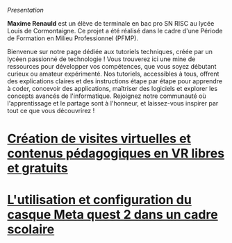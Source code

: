 *Presentation*

**Maxime Renauld** est un élève de terminale en bac pro SN RISC au lycée Louis de Cormontaigne. Ce projet a été réalisé dans le cadre d'une Période de Formation en Milieu Professionnel (PFMP).

Bienvenue sur notre page dédiée aux tutoriels techniques, créée par un lycéen passionné de technologie ! Vous trouverez ici une mine de ressources pour développer vos compétences, que vous soyez débutant curieux ou amateur expérimenté. Nos tutoriels, accessibles à tous, offrent des explications claires et des instructions étape par étape pour apprendre à coder, concevoir des applications, maîtriser des logiciels et explorer les concepts avancés de l'informatique. Rejoignez notre communauté où l'apprentissage et le partage sont à l'honneur, et laissez-vous inspirer par tout ce que vous découvrirez !

# [Création de visites virtuelles et contenus pédagogiques en VR libres et gratuits](https://github.com/MaximeR37/VR-Markdown/tree/main/guide1)


# [L'utilisation et configuration du casque Meta quest 2 dans un cadre scolaire](https://github.com/MaximeR37/VR-Markdown/blob/main/guide2/README.md) 